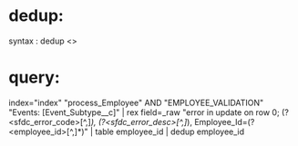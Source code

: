 
dedup:
=======

syntax : dedup <<field>>


query:
======

index="index" 
"process_Employee" AND "EMPLOYEE_VALIDATION"
"Events: [Event_Subtype__c]" | rex field=_raw "error in update on row 0; (?<sfdc_error_code>[^,]*), (?<sfdc_error_desc>[^,]*), 
Employee_Id=(?<employee_id>[^,]*)" | table employee_id | dedup employee_id
